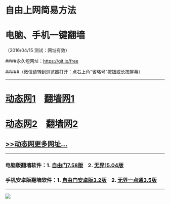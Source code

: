 # 自由上网简易方法
# 电脑、手机一键翻墙
（2016/04/15 测试：网址有效）

####永久短网址：https://git.io/free

#####（微信请转到浏览器打开：点右上角“省略号”按钮或长按屏幕）

***
# <a href="http://dt-1.uco.tw/415/1" target="_blank">动态网1</a>&nbsp;&nbsp;&nbsp;&nbsp;<a href="http://fq-1.ldtp.org" target="_blank">翻墙网1</a>

# <a href="http://dt-2.hsu.tw/415/1" target="_blank">动态网2</a>&nbsp;&nbsp;&nbsp;&nbsp;<a href="http://fq-2.87w.org" target="_blank">翻墙网2</a>

## <a href="http://fq-3.net95.org/urldt0.php/412" target="_blank">>>动态网更多网址...</a>

***

### 电脑版翻墙软件：1. <a href="http://fq-4.newca.org/fgget.php?fid=fg758p.zip" target="_blank">自由门7.58版</a>&nbsp;&nbsp;&nbsp;&nbsp;2. <a href="http://fq-4.newca.org/fgget.php?fid=u1504.zip" target="_blank">无界15.04版</a>

### 手机安卓版翻墙软件：1. <a href="http://fq-4.newca.org/fgget.php?fid=fgma32.apk" target="_blank">自由门安卓版3.2版</a>&nbsp;&nbsp;&nbsp;&nbsp;2. <a href="http://fq-4.newca.org/fgget.php?fid=um3.5.apk" target="_blank">无界一点通3.5版</a>

***

<p><img src="http://fq-5.uzon.org/pic/yjfq-20160328new.png"></p> 
